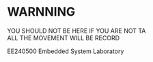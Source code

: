 WARNNING
==
YOU SHOULD NOT BE HERE IF YOU ARE NOT TA     
ALL THE MOVEMENT WILL BE RECORD    

EE240500 Embedded System Laboratory

